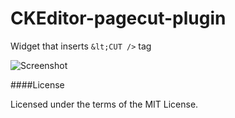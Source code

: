 # CKEditor-pagecut-plugin
Widget that inserts `&lt;CUT />` tag

![Screenshot](https://cloud.githubusercontent.com/assets/2451297/7418989/cd9889d8-ef93-11e4-9c05-5057a9381c92.png)

####License

Licensed under the terms of the MIT License.

